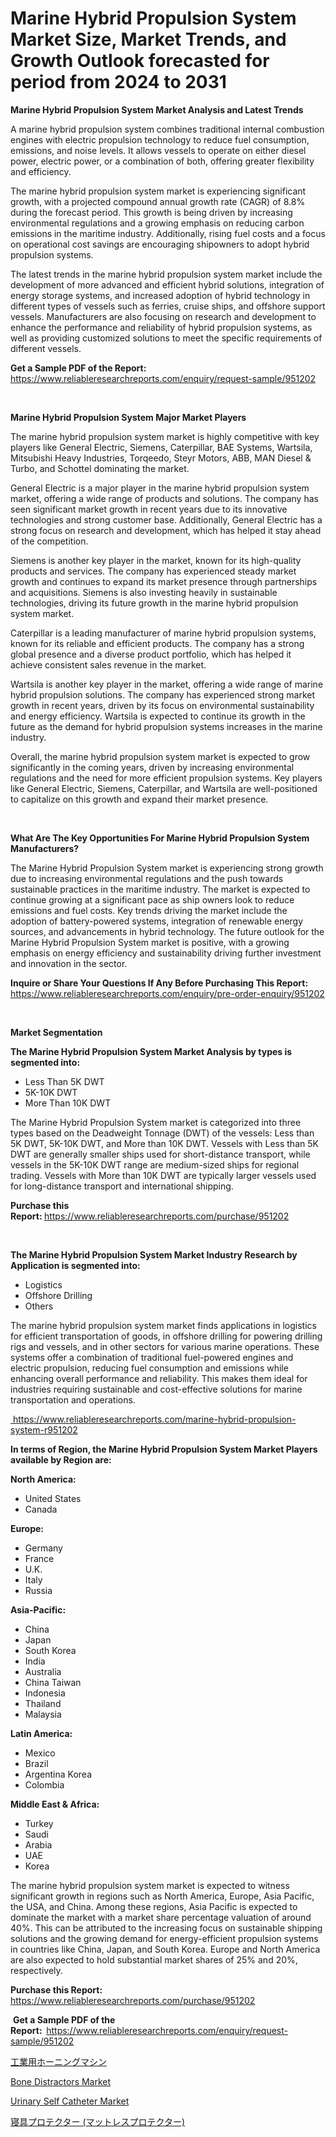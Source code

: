 <p><h1>Marine Hybrid Propulsion System Market Size, Market Trends, and Growth Outlook forecasted for period from 2024 to 2031</h1></p><p><strong>Marine Hybrid Propulsion System Market Analysis and Latest Trends</strong></p>
<p><p>A marine hybrid propulsion system combines traditional internal combustion engines with electric propulsion technology to reduce fuel consumption, emissions, and noise levels. It allows vessels to operate on either diesel power, electric power, or a combination of both, offering greater flexibility and efficiency.</p><p>The marine hybrid propulsion system market is experiencing significant growth, with a projected compound annual growth rate (CAGR) of 8.8% during the forecast period. This growth is being driven by increasing environmental regulations and a growing emphasis on reducing carbon emissions in the maritime industry. Additionally, rising fuel costs and a focus on operational cost savings are encouraging shipowners to adopt hybrid propulsion systems.</p><p>The latest trends in the marine hybrid propulsion system market include the development of more advanced and efficient hybrid solutions, integration of energy storage systems, and increased adoption of hybrid technology in different types of vessels such as ferries, cruise ships, and offshore support vessels. Manufacturers are also focusing on research and development to enhance the performance and reliability of hybrid propulsion systems, as well as providing customized solutions to meet the specific requirements of different vessels.</p></p>
<p><strong>Get a Sample PDF of the Report:&nbsp;</strong> <a href="https://www.reliableresearchreports.com/enquiry/request-sample/951202">https://www.reliableresearchreports.com/enquiry/request-sample/951202</a></p>
<p>&nbsp;</p>
<p><strong>Marine Hybrid Propulsion System Major Market Players</strong></p>
<p><p>The marine hybrid propulsion system market is highly competitive with key players like General Electric, Siemens, Caterpillar, BAE Systems, Wartsila, Mitsubishi Heavy Industries, Torqeedo, Steyr Motors, ABB, MAN Diesel & Turbo, and Schottel dominating the market. </p><p>General Electric is a major player in the marine hybrid propulsion system market, offering a wide range of products and solutions. The company has seen significant market growth in recent years due to its innovative technologies and strong customer base. Additionally, General Electric has a strong focus on research and development, which has helped it stay ahead of the competition.</p><p>Siemens is another key player in the market, known for its high-quality products and services. The company has experienced steady market growth and continues to expand its market presence through partnerships and acquisitions. Siemens is also investing heavily in sustainable technologies, driving its future growth in the marine hybrid propulsion system market.</p><p>Caterpillar is a leading manufacturer of marine hybrid propulsion systems, known for its reliable and efficient products. The company has a strong global presence and a diverse product portfolio, which has helped it achieve consistent sales revenue in the market.</p><p>Wartsila is another key player in the market, offering a wide range of marine hybrid propulsion solutions. The company has experienced strong market growth in recent years, driven by its focus on environmental sustainability and energy efficiency. Wartsila is expected to continue its growth in the future as the demand for hybrid propulsion systems increases in the marine industry.</p><p>Overall, the marine hybrid propulsion system market is expected to grow significantly in the coming years, driven by increasing environmental regulations and the need for more efficient propulsion systems. Key players like General Electric, Siemens, Caterpillar, and Wartsila are well-positioned to capitalize on this growth and expand their market presence.</p></p>
<p>&nbsp;</p>
<p><strong>What Are The Key Opportunities For Marine Hybrid Propulsion System Manufacturers?</strong></p>
<p><p>The Marine Hybrid Propulsion System market is experiencing strong growth due to increasing environmental regulations and the push towards sustainable practices in the maritime industry. The market is expected to continue growing at a significant pace as ship owners look to reduce emissions and fuel costs. Key trends driving the market include the adoption of battery-powered systems, integration of renewable energy sources, and advancements in hybrid technology. The future outlook for the Marine Hybrid Propulsion System market is positive, with a growing emphasis on energy efficiency and sustainability driving further investment and innovation in the sector.</p></p>
<p><strong>Inquire or Share Your Questions If Any Before Purchasing This Report:</strong> <a href="https://www.reliableresearchreports.com/enquiry/pre-order-enquiry/951202">https://www.reliableresearchreports.com/enquiry/pre-order-enquiry/951202</a></p>
<p>&nbsp;</p>
<p><strong>Market Segmentation</strong></p>
<p><strong>The Marine Hybrid Propulsion System Market Analysis by types is segmented into:</strong></p>
<p><ul><li>Less Than 5K DWT</li><li>5K-10K DWT</li><li>More Than 10K DWT</li></ul></p>
<p><p>The Marine Hybrid Propulsion System market is categorized into three types based on the Deadweight Tonnage (DWT) of the vessels: Less than 5K DWT, 5K-10K DWT, and More than 10K DWT. Vessels with Less than 5K DWT are generally smaller ships used for short-distance transport, while vessels in the 5K-10K DWT range are medium-sized ships for regional trading. Vessels with More than 10K DWT are typically larger vessels used for long-distance transport and international shipping.</p></p>
<p><strong>Purchase this Report:&nbsp;</strong><a href="https://www.reliableresearchreports.com/purchase/951202">https://www.reliableresearchreports.com/purchase/951202</a></p>
<p>&nbsp;</p>
<p><strong>The Marine Hybrid Propulsion System Market Industry Research by Application is segmented into:</strong></p>
<p><ul><li>Logistics</li><li>Offshore Drilling</li><li>Others</li></ul></p>
<p><p>The marine hybrid propulsion system market finds applications in logistics for efficient transportation of goods, in offshore drilling for powering drilling rigs and vessels, and in other sectors for various marine operations. These systems offer a combination of traditional fuel-powered engines and electric propulsion, reducing fuel consumption and emissions while enhancing overall performance and reliability. This makes them ideal for industries requiring sustainable and cost-effective solutions for marine transportation and operations.</p></p>
<p><a href="https://www.reliableresearchreports.com/marine-hybrid-propulsion-system-r951202">&nbsp;https://www.reliableresearchreports.com/marine-hybrid-propulsion-system-r951202</a></p>
<p><strong>In terms of Region, the Marine Hybrid Propulsion System Market Players available by Region are:</strong></p>
<p>
    <p> <strong> North America: </strong>
        <ul>
            <li>United States</li>
            <li>Canada</li>
        </ul>
        </p> 
    <p> <strong> Europe: </strong>
        <ul>
            <li>Germany</li>
            <li>France</li>
            <li>U.K.</li>
            <li>Italy</li>
            <li>Russia</li>
        </ul>
        </p> 
    <p> <strong> Asia-Pacific: </strong>
        <ul>
            <li>China</li>
            <li>Japan</li>
            <li>South Korea</li>
            <li>India</li>
            <li>Australia</li>
            <li>China Taiwan</li>
            <li>Indonesia</li>
            <li>Thailand</li>
            <li>Malaysia</li>
        </ul>
        </p> 
    <p> <strong> Latin America: </strong>
        <ul>
            <li>Mexico</li>
            <li>Brazil</li>
            <li>Argentina Korea</li>
            <li>Colombia</li>
        </ul>
        </p> 
    <p> <strong> Middle East & Africa: </strong>
        <ul>
            <li>Turkey</li>
            <li>Saudi</li>
            <li>Arabia</li>
            <li>UAE</li>
            <li>Korea</li>
        </ul>
    </p>
    </p>
<p><p>The marine hybrid propulsion system market is expected to witness significant growth in regions such as North America, Europe, Asia Pacific, the USA, and China. Among these regions, Asia Pacific is expected to dominate the market with a market share percentage valuation of around 40%. This can be attributed to the increasing focus on sustainable shipping solutions and the growing demand for energy-efficient propulsion systems in countries like China, Japan, and South Korea. Europe and North America are also expected to hold substantial market shares of 25% and 20%, respectively.</p></p>
<p><strong>Purchase this Report: </strong><a href="https://www.reliableresearchreports.com/purchase/951202">https://www.reliableresearchreports.com/purchase/951202</a></p>
<p>&nbsp;<strong>Get a Sample PDF of the Report:&nbsp;&nbsp;</strong><a href="https://www.reliableresearchreports.com/enquiry/request-sample/951202">https://www.reliableresearchreports.com/enquiry/request-sample/951202</a></p>
<p><strong></strong></p>
<p><p><a href="https://github.com/AbigaleHuel/Market-Research-Report-List-1/blob/main/3132580173289.md">工業用ホーニングマシン</a></p><p><a href="https://github.com/gamblestampleyjenny50m5sl6/Market-Research-Report-List-3/blob/main/bone-distractors-market.md">Bone Distractors Market</a></p><p><a href="https://github.com/nicholepatriciadoylenwnrjr0/Market-Research-Report-List-3/blob/main/urinary-self-catheter-market.md">Urinary Self Catheter Market</a></p><p><a href="https://github.com/AdellaPrice2023/Market-Research-Report-List-2/blob/main/5886718173288.md">寝具プロテクター (マットレスプロテクター)</a></p></p>